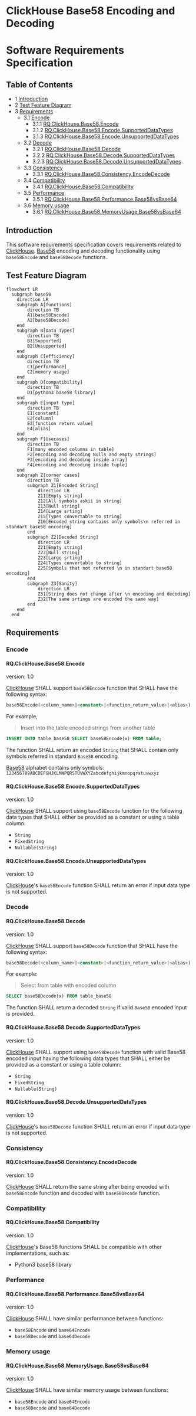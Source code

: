 # ClickHouse Base58 Encoding and Decoding
# Software Requirements Specification

## Table of Contents

* 1 [Introduction](#introduction)
* 2 [Test Feature Diagram](#test-feature-diagram)
* 3 [Requirements](#requirements)
  * 3.1 [Encode](#encode)
    * 3.1.1 [RQ.ClickHouse.Base58.Encode](#rqclickhousebase58encode)
    * 3.1.2 [RQ.ClickHouse.Base58.Encode.SupportedDataTypes](#rqclickhousebase58encodesupporteddatatypes)
    * 3.1.3 [RQ.ClickHouse.Base58.Encode.UnsupportedDataTypes](#rqclickhousebase58encodeunsupporteddatatypes)
  * 3.2 [Decode](#decode)
    * 3.2.1 [RQ.ClickHouse.Base58.Decode](#rqclickhousebase58decode)
    * 3.2.2 [RQ.ClickHouse.Base58.Decode.SupportedDataTypes](#rqclickhousebase58decodesupporteddatatypes)
    * 3.2.3 [RQ.ClickHouse.Base58.Decode.UnsupportedDataTypes](#rqclickhousebase58decodeunsupporteddatatypes)
  * 3.3 [Consistency](#consistency)
    * 3.3.1 [RQ.ClickHouse.Base58.Consistency.EncodeDecode](#rqclickhousebase58consistencyencodedecode)
  * 3.4 [Compatibility](#compatibility)
    * 3.4.1 [RQ.ClickHouse.Base58.Compatibility](#rqclickhousebase58compatibility)
  * 3.5 [Performance](#performance)
    * 3.5.1 [RQ.ClickHouse.Base58.Performance.Base58vsBase64](#rqclickhousebase58performancebase58vsbase64)
  * 3.6 [Memory usage](#memory-usage)
    * 3.6.1 [RQ.ClickHouse.Base58.MemoryUsage.Base58vsBase64](#rqclickhousebase58memoryusagebase58vsbase64)

## Introduction

This software requirements specification covers requirements related to [ClickHouse].
[Base58] encoding and decoding functionality using `base58Encode` and `base58Decode` functions.

## Test Feature Diagram

```mermaid
flowchart LR
  subgraph base58
    direction LR
    subgraph A[functions]
        direction TB
        A1[base58Encode]
        A2[base58Decode]
    end
    subgraph B[Data Types]
        direction TB
        B1[Supported]
        B2[Unsupported]
    end
    subgraph C[efficiency]
        direction TB
        C1[performance]
        C2[memory usage]
    end
    subgraph D[compatibility]
        direction TB
        D1[python3 base58 library]
    end
    subgraph E[input type]
        direction TB
        E1[constant]
        E2[column]
        E3[function return value]
        E4[alias]
    end
    subgraph F[Usecases]
        direction TB
        F1[many encoded columns in table]
        F2[encoding and decoding Nulls and empty strings]
        F3[encoding and decoding inside array]
        F4[encoding and decoding inside tuple]
    end    
    subgraph Z[corner cases]
        direction TB
        subgraph Z1[Encoded String]
            direction LR
            Z11[Empty string]
            Z12[All symbols askii in string]
            Z13[Null string]
            Z14[Large srting]
            Z15[Types convertable to string]
            Z16[Encoded string contains only symbols\n referred in standart base58 encoding]
        end
        subgraph Z2[Decoded String]
            direction LR
            Z21[Empty string]
            Z22[Null string]
            Z23[Large srting]
            Z24[Types convertable to string]
            Z25[Symbols that not referred \n in standart base58 encoding]
        end
        subgraph Z3[Sanity]
            direction LR
            Z31[String does not change after \n encoding and decoding]
            Z32[The same srtings are encoded the same way]
        end
    end
  end
```


## Requirements

### Encode

#### RQ.ClickHouse.Base58.Encode
version: 1.0

[ClickHouse] SHALL support `base58Encode` function that SHALL have the following syntax:


```sql
base58Encode(<column_name>|<constant>|<function_return_value>|<alias>)
```

For example, 

> Insert into the table encoded strings from another table

```sql
INSERT INTO table_base58 SELECT base58Encode(x) FROM table;
```

The function SHALL return an encoded `String` that SHALL contain only symbols referred in standard `Base58` encoding.

[Base58] alphabet contains only symbols: `123456789ABCDEFGHJKLMNPQRSTUVWXYZabcdefghijkmnopqrstuvwxyz`

#### RQ.ClickHouse.Base58.Encode.SupportedDataTypes
version: 1.0

[ClickHouse] SHALL support using `base58Encode` function for the following data types that SHALL either
be provided as a constant or using a table column:

* `String`
* `FixedString`
* `Nullable(String)`


#### RQ.ClickHouse.Base58.Encode.UnsupportedDataTypes
version: 1.0

[ClickHouse]'s `base58Encode` function SHALL return an error if input data type is not supported.

### Decode

#### RQ.ClickHouse.Base58.Decode
version: 1.0

[ClickHouse] SHALL support `base58Decode` function that SHALL have the following syntax:

```sql
base58Decode(<column_name>|<constant>|<function_return_value>|<alias>)
```

For example:

> Select from table with encoded column

```sql
SELECT base58Decode(x) FROM table_base58
```

The function SHALL return a decoded `String` if valid `Base58` encoded input is provided.

#### RQ.ClickHouse.Base58.Decode.SupportedDataTypes
version: 1.0

[ClickHouse] SHALL support using `base58Decode` function with valid Base58 encoded input having the following data types that SHALL either
be provided as a constant or using a table column:

* `String`
* `FixedString`
* `Nullable(String)`

#### RQ.ClickHouse.Base58.Decode.UnsupportedDataTypes
version: 1.0

[ClickHouse]'s `base58Decode` function SHALL return an error if input data type is not supported.

### Consistency

#### RQ.ClickHouse.Base58.Consistency.EncodeDecode
version: 1.0

[ClickHouse] SHALL return the same string after being encoded with `base58Encode` function and
decoded with `base58Decode` function.

### Compatibility

#### RQ.ClickHouse.Base58.Compatibility
version: 1.0

[ClickHouse]'s Base58 functions SHALL be compatible with other implementations, such as:

* Python3 base58 library

### Performance

#### RQ.ClickHouse.Base58.Performance.Base58vsBase64
version: 1.0

[ClickHouse] SHALL have similar performance between functions:

* `base58Encode` and `base64Encode` 
* `base58Decode` and `base64Decode`

### Memory usage

#### RQ.ClickHouse.Base58.MemoryUsage.Base58vsBase64
version: 1.0

[ClickHouse] SHALL have similar memory usage between functions:

* `base58Encode` and `base64Encode`
* `base58Decode` and `base64Decode`



[Base58]: https://en.bitcoinwiki.org/wiki/Base58
[ClickHouse]: https://clickhouse.tech
